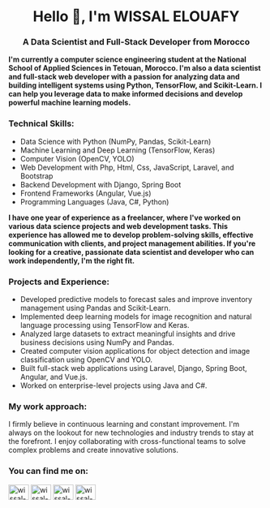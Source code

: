 

<h1 align="center">Hello 👋, I'm WISSAL ELOUAFY</h1>
<h3 align="center">A Data Scientist and Full-Stack Developer from Morocco</h3>
<p align="left"><strong>I'm currently a computer science engineering student at the National School of Applied Sciences in Tetouan, Morocco. I'm also a data scientist and full-stack web developer with a passion for analyzing data and building intelligent systems using Python, TensorFlow, and Scikit-Learn. I can help you leverage data to make informed decisions and develop powerful machine learning models.</strong></p>
<h3 align="left">Technical Skills:</h3>
<ul>
  <li>Data Science with Python (NumPy, Pandas, Scikit-Learn)</li>
  <li>Machine Learning and Deep Learning (TensorFlow, Keras)</li>
  <li>Computer Vision (OpenCV, YOLO)</li>
  <li>Web Development with Php, Html, Css, JavaScript, Laravel, and Bootstrap</li>
  <li>Backend Development with Django, Spring Boot</li>
  <li>Frontend Frameworks (Angular, Vue.js)</li>
  <li>Programming Languages (Java, C#, Python)</li>
</ul>
<p align="left"><strong>I have one year of experience as a freelancer, where I've worked on various data science projects and web development tasks. This experience has allowed me to develop problem-solving skills, effective communication with clients, and project management abilities. If you're looking for a creative, passionate data scientist and developer who can work independently, I'm the right fit.</strong></p>
<h3 align="left">Projects and Experience:</h3>
<ul>
  <li>Developed predictive models to forecast sales and improve inventory management using Pandas and Scikit-Learn.</li>
  <li>Implemented deep learning models for image recognition and natural language processing using TensorFlow and Keras.</li>
  <li>Analyzed large datasets to extract meaningful insights and drive business decisions using NumPy and Pandas.</li>
  <li>Created computer vision applications for object detection and image classification using OpenCV and YOLO.</li>
  <li>Built full-stack web applications using Laravel, Django, Spring Boot, Angular, and Vue.js.</li>
  <li>Worked on enterprise-level projects using Java and C#.</li>
</ul>
<h3 align="left">My work approach:</h3>
<p align="left">I firmly believe in continuous learning and constant improvement. I'm always on the lookout for new technologies and industry trends to stay at the forefront. I enjoy collaborating with cross-functional teams to solve complex problems and create innovative solutions.</p>
<h3 align="left">You can find me on:</h3>
<p align="left">
<a href="https://www.linkedin.com/in/wissal-el-ouafy-33b7841a0/" target="_blank"><img align="center" src="https://raw.githubusercontent.com/rahuldkjain/github-profile-readme-generator/master/src/images/icons/Social/linked-in-alt.svg" alt="wissal-elouafy" height="30" width="40" /></a>
<a href="https://stackoverflow.com/users/19164565/wissal-el-ouafy" target="_blank"><img align="center" src="https://raw.githubusercontent.com/rahuldkjain/github-profile-readme-generator/master/src/images/icons/Social/stack-overflow.svg" alt="wissal-elouafy" height="30" width="40" /></a>
<a href="https://www.facebook.com/wissalramada" target="_blank"><img align="center" src="https://raw.githubusercontent.com/rahuldkjain/github-profile-readme-generator/master/src/images/icons/Social/facebook.svg" alt="wissal-elouafy" height="30" width="40" /></a>
<a href="https://www.instagram.com/wissal_el_ouafy/" target="_blank"><img align="center" src="https://raw.githubusercontent.com/rahuldkjain/github-profile-readme-generator/master/src/images/icons/Social/instagram.svg" alt="wissal-elouafy" height="30" width="40" /></a>
</p>
